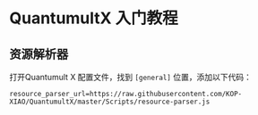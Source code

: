 # QuantumultX 入门教程

## 资源解析器
打开Quantumult X 配置文件，找到 <code>[general]</code> 位置，添加以下代码：

    resource_parser_url=https://raw.githubusercontent.com/KOP-XIAO/QuantumultX/master/Scripts/resource-parser.js
